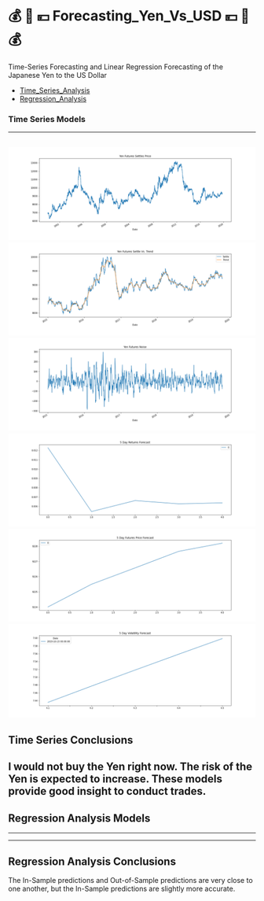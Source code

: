 # 💰 💱 💴 Forecasting_Yen_Vs_USD 💴 💱 💰
Time-Series Forecasting and Linear Regression Forecasting of the Japanese Yen to the US Dollar

* [Time_Series_Analysis](https://github.com/BenMcCright/Forecasting_Yen_Vs_USD/blob/master/Starter_Code/time_series_analysis.ipynb)
* [Regression_Analysis](https://github.com/BenMcCright/Forecasting_Yen_Vs_USD/blob/master/Starter_Code/regression_analysis.ipynb)
### Time Series Models
---
![Yen Settle Price from 1990 to Present](Resources/yen_settle.png)
![Yen Settle vs. Trend from 2015 to present](Resources/settle_vs_trend.png)
![Yen Futures "Noise"](Resources/yen_noise.png)
![5 Day Returns Forecast - ARMA](Resources/yen_arma.png)
![5 Day Futures Price Forecast - ARIMA](Resources/yen_arima.png)
![5 Day Volatility Forecast - GARCH](Resources/yen_garch.png)
---
## Time Series Conclusions
I would not buy the Yen right now.
The risk of the Yen is expected to increase.
These models provide good insight to conduct trades.
---
## Regression Analysis Models
---

---
## Regression Analysis Conclusions
The In-Sample predictions and Out-of-Sample predictions are very close to one another, but the In-Sample predictions are slightly more accurate.